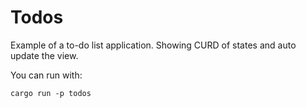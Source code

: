 # Todos

Example of a to-do list application. Showing CURD of states and auto update the view.

You can run with:

```
cargo run -p todos
```
